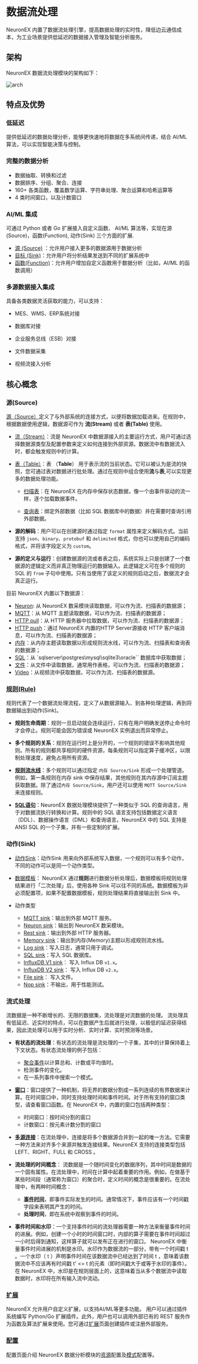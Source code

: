 # 数据流处理

NeuronEX 内置了数据流处理引擎，提高数据处理的实时性，降低边云通信成本，为工业场景提供低延迟的数据接入管理及智能分析服务。

## 架构

NeuronEX 数据流处理模块的架构如下：

![arch](./_assets/arch.png)

## 特点及优势

### 低延迟
提供低延迟的数据处理分析，能够更快速地将数据在多系统间传递，结合 AI/ML 算法，可以实现智能决策与控制。

### 完整的数据分析

- 数据抽取、转换和过滤
- 数据排序、分组、聚合、连接
- 160+ 各类函数，覆盖数学运算、字符串处理、聚合运算和哈希运算等
- 4 类时间窗口，以及计数窗口

### AI/ML 集成

可通过  Python 或者 Go 扩展接入自定义函数、 AI/ML 算法等，实现在源(Source)，函数(Function), 动作(Sink) 三个方面的扩展.
- [源 (Source)](./source.md) ：允许用户接入更多的数据源用于数据分析
- [目标 (Sink)](./sink/sink.md)：允许用户将分析结果发送到不同的扩展系统中
- [函数(Function)](./extension.md)：允许用户增加自定义函数用于数据分析（比如，AI/ML 的函数调用）

### 多源数据接入集成
具备各类数据灵活获取的能力，可以支持：

- MES、WMS、ERP系统对接

- 数据库对接

- 企业服务总线（ESB）对接

- 文件数据采集

- 视频流接入分析


## 核心概念

### 源(Source)

[源（Source）](./source.md)定义了与外部系统的连接方式，以便将数据加载进来。在规则中，根据数据使用逻辑，数据源可作为 **流(Stream)** 或者 **表(Table)** 使用。 

- [流（Stream）](./stream.md)：流是 NeuronEX 中数据源接入的主要运行方式，用户可通过选择数据源类型及配置参数来定义如何连接到外部资源。数据流中有数据流入时，都会触发规则中的计算。

- [表（Table）](./tables.md)：表 （**Table**） 用于表示流的当前状态。它可以被认为是流的快照，您可通过表对数据进行批处理。通过在规则中组合使用**流**与**表**,可以实现更多的数据处理功能。

  - [扫描表](./scan.md)：在 NeuronEX 在内存中保存状态数据，像一个由事件驱动的流一样，逐个加载数据事件。

  - [查询表](./lookup.md)：绑定外部数据（比如 SQL 数据库中的数据）并在需要时查询引用外部数据。

- **源的解码**：用户可以在创建源时通过指定 `format` 属性来定义解码方式。当前支持 `json`、`binary`、`protobuf` 和 `delimited` 格式，你也可以使用自己的编码格式，并将该字段定义为 `custom`。

- **源的定义与运行**：创建数据源的流或者表之后，系统实际上只是创建了一个数据源的逻辑定义而非真正物理运行的数据输入。此逻辑定义可在多个规则的 SQL 的 `from` 子句中使用。只有当使用了该定义的规则启动之后，数据流才会真正运行。

目前 NeuronEX 内置以下数据源：

- [Neuron](./neuron.md): 从 NeuronEX 数采模块读取数据，可以作为流、扫描表的数据源；
- [MQTT](./mqtt.md)：从 MQTT 主题读取数据，可以作为流、扫描表的数据源；
- [HTTP pull](./http_pull.md)：从 HTTP 服务器中拉取数据，可以作为流、扫描表的数据源；
- [HTTP push](./http_push.md)：通过 NeuronEX 内置的HTTP Server源接收 HTTP 客户端消息，可以作为流、扫描表的数据源；
- [内存](./memory.md)：从内存主题读取数据以形成规则流水线，可以作为流、扫描表和查询表的数据源；
- [SQL](./sql.md)：从 `sqlserver\postgres\mysql\sqlite3\oracle`` 数据库中获取数据；
- [文件](./file.md)：从文件中读取数据，通常用作表格，可以作为流、扫描表的数据源；
- [Video](./video.md)：从视频流中获取数据，可以作为流、扫描表的数据源。

### [规则(Rule)](./rules.md)

规则代表了一个数据流处理流程，定义了从数据源输入、到各种处理逻辑，再到将数据输出到动作(Sink)。

- **规则生命周期**：规则一旦启动就会连续运行，只有在用户明确发送停止命令时才会停止。规则可能会因为错误或 NeuronEX 实例退出而异常停止。

- **多个规则的关系**：规则在运行时上是分开的，一个规则的错误不影响其他规则。所有的规则都共享相同的硬件资源，每条规则可以指定算子缓冲区，以限制处理速度，避免占用所有资源。

- [**规则流水线**](./rule_pipeline.md)：多个规则可以通过指定 `内存 Source/Sink` 形成一个处理管道。例如，第一条规则在内存 sink 中保存结果，其他规则在其内存源中订阅主题获取数据。除了通过`内存 Source/Sink`，用户还可以使用 `MQTT Source/Sink` 来连接规则。

- **[SQL语句](./sqls/overview.md)**：NeuronEX 数据处理模块提供了一种类似于 SQL 的查询语言，用于对数据流执行转换和计算。规则中的 SQL 语言支持包括数据定义语言（DDL）、数据操作语言（DML）和查询语言。NeuronEX 中的 SQL 支持是 ANSI SQL 的一个子集，并有一些定制的扩展。

### 动作(Sink)

- [动作Sink](./sink/sink.md)：动作Sink 用来向外部系统写入数据，一个规则可以有多个动作，不同的动作可以是同一个动作类型。

- [数据模板](./sink/data_template.md)： NeuronEX 通过**规则**进行数据分析处理后，数据模板将规则处理结果进行「二次处理」后，使用各种 Sink 可以往不同的系统。数据模板为非必须配置项，如果不配置数据模板，规则处理结果将直接输出到 Sink 中。


- 动作类型
  - [MQTT sink](./sink/mqtt.md)：输出到外部 MQTT 服务。
  - [Neuron sink](./sink/neuron.md)：输出到 NeuronEX 数采模块。
  - [Rest sink](./sink/rest.md)：输出到外部 HTTP 服务器。
  - [Memory sink](./sink/memory.md)：输出到内存(Memory)主题以形成规则流水线。
  - [Log sink](./sink/log.md)：写入日志，通常只用于调试。
  - [SQL sink](./sink/sql.md)：写入 SQL 数据库。
  - [InfluxDB V1 sink](./sink/influx.md)： 写入 Influx DB `v1.x`。
  - [InfluxDB V2 sink](./sink/influx2.md)： 写入 Influx DB `v2.x`。
  - [File sink](./sink/file.md)： 写入文件。
  - [Nop sink](./sink/nop.md)：不输出，用于性能测试。


### 流式处理
流数据是一种不断增长的、无限的数据集，流处理是对流数据的处理。
流处理具有低延迟、近实时的特点，可以在数据产生后就进行处理，以极低的延迟获得结果，因此流处理可以用于实时分析、实时计算、实时预测等场景。

- **有状态的流处理**：有状态的流处理是流处理的一个子集，其中的计算保持着上下文状态。有状态流处理的例子包括：
  - [聚合事件](./sqls/functions/aggregate_functions.md)以计算总和、计数或平均值时。
  - 检测事件的变化。
  - 在一系列事件中搜索一个模式。

- [**窗口**](./sqls/windows.md)：窗口提供了一种机制，将无界的数据分割成一系列连续的有界数据来计算。在时间窗口中，同时支持处理时间和事件时间。对于所有支持的窗口类型，请查看窗口函数。在 NeuronEX 中，内置的窗口包括两种类型：
  - 时间窗口：按时间分割的窗口
  - 计数窗口：按元素计数分割的窗口

- [**多源连接**](./sqls/query_language_elements.md#join)：在流处理中，连接是将多个数据源合并到一起的唯一方法。它需要一种方法来对齐多个来源并触发连接结果。NeuronEX 支持的连接类型包括 LEFT、RIGHT、FULL 和 CROSS 。

- **流处理的时间概念**：
流数据是一个随时间变化的数据序列，其中时间是数据的一个固有属性。在流处理中，时间在计算中起着重要的作用。例如，在做基于某些时间段（通常称为窗口）的聚合时，定义时间的概念是很重要的。在流处理中，有两种时间概念：

  - [**事件时间**](./rules.md#规则选项-可选)，即事件实际发生的时间。通常情况下，事件应该有一个时间戳字段来表明其产生的时间。
  - **处理时间**，即在系统中观察到事件的时间。

- **事件时间和水印**：一个支持事件时间的流处理器需要一种方法来衡量事件时间的进展。例如，创建一个小时的时间窗口时，内部的算子需要在事件时间超过一小时后得到通知，这样算子就可以发布正在进行的窗口。
NeuronEX 中衡量事件时间进展的机制是水印。水印作为数据流的一部分，带有一个时间戳 t 。一个水印（ t ）声明事件时间在该数据流中已经达到了时间 t ，意味着该数据流中不应该再有时间戳 t' <= t 的元素（即时间戳大于或等于水印的事件）。在 NeuronEX 中，水印是在规则层面上的，这意味着当从多个数据流中读取数据时，水印将在所有输入流中流动。



### [扩展](./extension.md)

NeuronEX 允许用户自定义扩展，以支持AI/ML等更多功能。 用户可以通过插件系统编写 Python/Go 扩展插件。此外，用户也可以调用外部已有的 REST 服务作为函数及算法扩展来使用。您可通过[扩展](./extension.md)页面创建插件或注册外部服务。

### [配置](./config.md)

配置页面介绍 NeuronEX 数据分析模块的[资源](./config.md#资源)配置及[模式](./config.md#模式)配置等。

